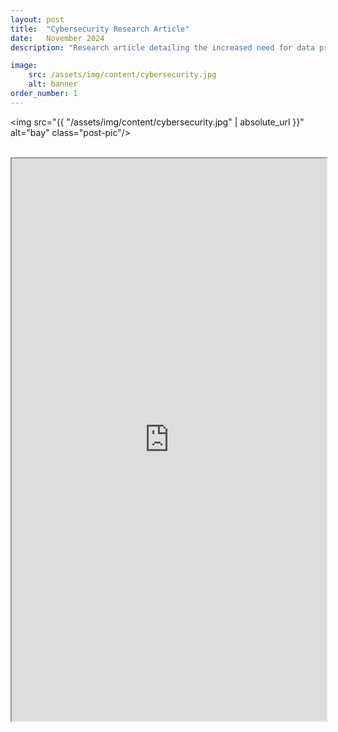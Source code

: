 ```yaml
---
layout: post
title:  "Cybersecurity Research Article"
date:   November 2024
description: "Research article detailing the increased need for data protection in the digital age."

image: 
    src: /assets/img/content/cybersecurity.jpg
    alt: banner
order_number: 1
---
```


<img src="{{ "/assets/img/content/cybersecurity.jpg" | absolute_url }}" alt="bay" class="post-pic"/>
<br />
<br />

<iframe src="https://docs.google.com/document/d/1TAP-KeSYwdP5ckYaJdUqGUraQ6LwMf0b/preview" width="100%" height="900" allow="autoplay"></iframe>